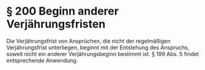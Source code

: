 # § 200 Beginn anderer Verjährungsfristen
Die Verjährungsfrist von Ansprüchen, die nicht der regelmäßigen Verjährungsfrist unterliegen, beginnt mit der Entstehung des Anspruchs, soweit nicht ein anderer Verjährungsbeginn bestimmt ist. § 199 Abs. 5 findet entsprechende Anwendung.